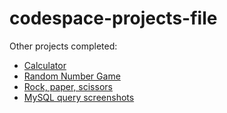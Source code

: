 # codespace-projects-file

Other projects completed: 

- [Calculator](https://github.com/KiritoCalgeta/calculator)
- [Random Number Game](https://github.com/KiritoCalgeta/randomnumbergame)
- [Rock, paper, scissors](https://github.com/KiritoCalgeta/rock-paper-scissors-js)
- [MySQL query screenshots](https://github.com/KiritoCalgeta/mySQL-coursework-screenshots)
  
